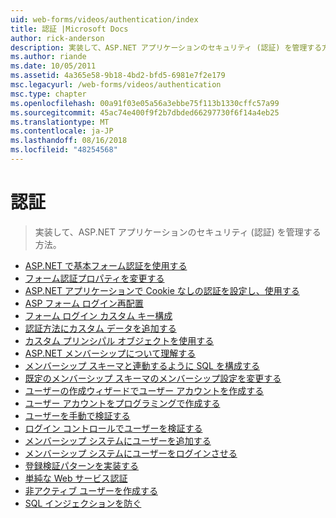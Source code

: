 ```yaml
---
uid: web-forms/videos/authentication/index
title: 認証 |Microsoft Docs
author: rick-anderson
description: 実装して、ASP.NET アプリケーションのセキュリティ (認証) を管理する方法。
ms.author: riande
ms.date: 10/05/2011
ms.assetid: 4a365e58-9b18-4bd2-bfd5-6981e7f2e179
msc.legacyurl: /web-forms/videos/authentication
msc.type: chapter
ms.openlocfilehash: 00a91f03e05a56a3ebbe75f113b1330cffc57a99
ms.sourcegitcommit: 45ac74e400f9f2b7dbded66297730f6f14a4eb25
ms.translationtype: MT
ms.contentlocale: ja-JP
ms.lasthandoff: 08/16/2018
ms.locfileid: "48254568"
---
```

<a name="authentication"></a>認証
====================
> 実装して、ASP.NET アプリケーションのセキュリティ (認証) を管理する方法。


- [ASP.NET で基本フォーム認証を使用する](using-basic-forms-authentication-in-aspnet.md)
- [フォーム認証プロパティを変更する](how-to-change-the-forms-authentication-properties.md)
- [ASP.NET アプリケーションで Cookie なしの認証を設定し、使用する](how-to-setup-and-use-cookie-less-authentication-in-an-aspnet-application.md)
- [ASP フォーム ログイン再配置](asp-forms-login-relocation.md)
- [フォーム ログイン カスタム キー構成](forms-login-custom-key-configuration.md)
- [認証方法にカスタム データを追加する](add-custom-data-to-the-authentication-method.md)
- [カスタム プリンシパル オブジェクトを使用する](use-custom-principal-objects.md)
- [ASP.NET メンバーシップについて理解する](understanding-aspnet-memberships.md)
- [メンバーシップ スキーマと連動するように SQL を構成する](configuring-sql-to-work-with-membership-schemas.md)
- [既定のメンバーシップ スキーマのメンバーシップ設定を変更する](changing-membership-settings-in-the-default-membership-schema.md)
- [ユーザーの作成ウィザードでユーザー アカウントを作成する](creating-user-accounts-with-the-create-user-wizard.md)
- [ユーザー アカウントをプログラミングで作成する](creating-user-accounts-programmatically.md)
- [ユーザーを手動で検証する](validating-users-manually.md)
- [ログイン コントロールでユーザーを検証する](validating-users-with-the-login-control.md)
- [メンバーシップ システムにユーザーを追加する](adding-users-to-your-membership-system.md)
- [メンバーシップ システムにユーザーをログインさせる](logging-users-into-your-membership-system.md)
- [登録検証パターンを実装する](implement-the-registration-verification-pattern.md)
- [単純な Web サービス認証](simple-web-service-authentication.md)
- [非アクティブ ユーザーを作成する](creating-inactive-users.md)
- [SQL インジェクションを防ぐ](sql-injection-defense.md)
